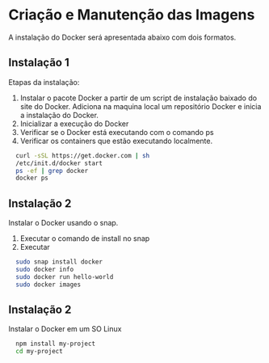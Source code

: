 
# Criação e Manutenção das Imagens

A instalação do Docker será apresentada abaixo com dois formatos.   

  
## Instalação 1

Etapas da instalação:
1) Instalar o pacote  Docker a partir de um script de instalação baixado do site do Docker. Adiciona na maquina local um repositório Docker e inicia a instalação do Docker.
2) Inicializar a execução do Docker 
3) Verificar se o Docker está executando com o comando ps
4) Verificar os containers que estão executando localmente.


```bash 
  curl -sSL https://get.docker.com | sh 
  /etc/init.d/docker start
  ps -ef | grep docker
  docker ps
```

  
## Instalação 2

Instalar o Docker usando o snap.
1) Executar o comando de install no snap
2) Executar 

```bash 
  sudo snap install docker
  sudo docker info
  sudo docker run hello-world
  sudo docker images
```

    
## Instalação 2

Instalar o Docker em um SO Linux

```bash 
  npm install my-project
  cd my-project
```